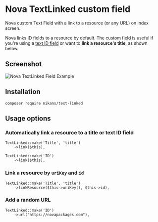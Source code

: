 # Nova TextLinked custom field

Nova custom Text Field with a link to a resource (or any URL) on index screen.

Nova links ID fields to a resource by default. 
The custom field is useful if you're using a [text ID field](https://github.com/laravel/nova-issues/issues/268) 
or want to **link a resource's title**, as shown below.

## Screenshot

![Nova TextLinked Field Example](https://github.com/nikans/nova-text-linked-field/blob/master/nova-text-linked-field-example.png "Nova TextLinked Field Example")

## Installation

```
composer require nikans/text-linked
```

## Usage options

### Automatically link a resource to a title or text ID field

```
TextLinked::make('Title', 'title')
    ->link($this),
    
TextLinked::make('ID')
    ->link($this),
```

### Link a resource by `uriKey` and `id`

```
TextLinked::make('Title', 'title')
    ->linkResource($this->uriKey(), $this->id),
```

### Add a random URL

```
TextLinked::make('ID')
    ->url("https://novapackages.com"),
```
